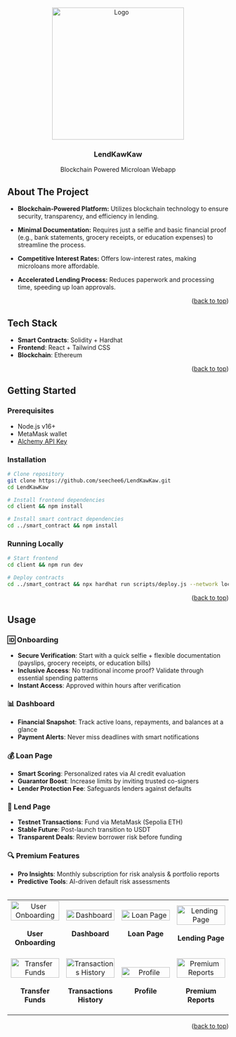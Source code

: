 <a id="readme-top"></a>
<!-- PROJECT LOGO -->
<br />
<div align="center">
  <a href="https://github.com/github_username/repo_name">
    <img src="https://github.com/user-attachments/assets/6e375089-c4c4-435f-aee2-86d48463c7e1" alt="Logo" width="300" height="300">
  </a>




<h3 align="center">LendKawKaw</h3>

  <p align="center">
    Blockchain Powered Microloan Webapp

  </p>
</div>

<!-- ABOUT THE PROJECT -->
## About The Project



-   **Blockchain-Powered Platform:** Utilizes blockchain technology to ensure security, transparency, and efficiency in lending.
    
-   **Minimal Documentation:** Requires just a selfie and basic financial proof (e.g., bank statements, grocery receipts, or education expenses) to streamline the process.
    
-   **Competitive Interest Rates:** Offers low-interest rates, making microloans more affordable.
    
-   **Accelerated Lending Process:** Reduces paperwork and processing time, speeding up loan approvals.

<p align="right">(<a href="#readme-top">back to top</a>)</p>


## Tech Stack
- **Smart Contracts**: Solidity + Hardhat
- **Frontend**: React + Tailwind CSS
- **Blockchain**: Ethereum 

<p align="right">(<a href="#readme-top">back to top</a>)</p>



<!-- GETTING STARTED -->
## Getting Started

### Prerequisites
- Node.js v16+
- MetaMask wallet
- [Alchemy API Key](https://www.alchemy.com/)

### Installation
```bash
# Clone repository
git clone https://github.com/seechee6/LendKawKaw.git
cd LendKawKaw

# Install frontend dependencies
cd client && npm install

# Install smart contract dependencies 
cd ../smart_contract && npm install
```

### Running Locally
```bash
# Start frontend
cd client && npm run dev

# Deploy contracts
cd ../smart_contract && npx hardhat run scripts/deploy.js --network localhost
```

<p align="right">(<a href="#readme-top">back to top</a>)</p>

<!-- USAGE EXAMPLES -->
## Usage
### 🆔 Onboarding
- **Secure Verification**: Start with a quick selfie + flexible documentation (payslips, grocery receipts, or education bills)
- **Inclusive Access**: No traditional income proof? Validate through essential spending patterns
- **Instant Access**: Approved within hours after verification

### 📊 Dashboard
- **Financial Snapshot**: Track active loans, repayments, and balances at a glance
- **Payment Alerts**: Never miss deadlines with smart notifications

### 💰 Loan Page
- **Smart Scoring**: Personalized rates via AI credit evaluation
- **Guarantor Boost**: Increase limits by inviting trusted co-signers
- **Lender Protection Fee**: Safeguards lenders against defaults

### 🤝 Lend Page
- **Testnet Transactions**: Fund via MetaMask (Sepolia ETH)
- **Stable Future**: Post-launch transition to USDT
- **Transparent Deals**: Review borrower risk before funding

### 🔍 Premium Features
- **Pro Insights**: Monthly subscription for risk analysis & portfolio reports
- **Predictive Tools**: AI-driven default risk assessments
<br><br>
<div align="center">
  <table>
    <tr>
      <td align="center" width="25%">
        <img src="https://github.com/user-attachments/assets/62a77740-11fa-4815-b056-1b7258611a77" alt="User Onboarding" width="100%">
        <br><br>
        <b>User Onboarding</b>
        <br><br>
      </td>
      <td align="center" width="25%">
        <img src="https://github.com/user-attachments/assets/8ad281df-2c2d-4249-9a56-86c988354383" alt="Dashboard" width="100%">
        <br><br>
        <b>Dashboard</b>
        <br><br>
      </td>
      <td align="center" width="25%">
        <img src="https://github.com/user-attachments/assets/2e1611b1-5960-42c9-b73e-699a73f8b404" alt="Loan Page" width="100%">
        <br><br>
        <b>Loan Page</b>
        <br><br>
      </td>
      <td align="center" width="25%">
        <img src="https://github.com/user-attachments/assets/0be7255c-82b4-46d0-99bd-7c0419394d3f" alt="Lending Page" width="100%">
        <br><br>
        <b>Lending Page</b>
        <br><br>
      </td>
    </tr>
    <tr>
      <td align="center" width="25%">
        <img src="https://github.com/user-attachments/assets/fd2db3d5-dec1-4a5e-a512-dbc1bf5ee7a3" alt="Transfer Funds" width="100%">
        <br><br>
        <b>Transfer Funds</b>
        <br><br>
      </td>
      <td align="center" width="25%">
        <img src="https://github.com/user-attachments/assets/ad394cac-77c4-4513-a841-655bca6594ca" alt="Transactions History" width="100%">
        <br><br>
        <b>Transactions History</b>
        <br><br>
      </td>
      <td align="center" width="25%">
        <img src="https://github.com/user-attachments/assets/c93c54e1-19e7-4f5c-8865-3fc2a539f0cf" alt="Profile" width="100%">
        <br><br>
        <b>Profile</b>
        <br><br>
      </td>
      <td align="center" width="25%">
        <img src="https://github.com/user-attachments/assets/25359646-1bd8-4bd9-9a5e-d11520f37aa2" alt="Premium Reports" width="100%">
        <br><br>
        <b>Premium Reports</b>
        <br><br>
      </td>
    </tr>
  </table>
</div>
<p align="right">(<a href="#readme-top">back to top</a>)</p>






